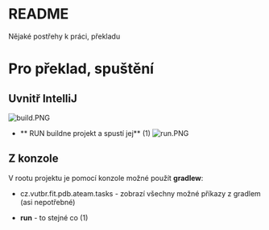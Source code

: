 # README #

Nějaké postřehy k práci, překladu

# Pro překlad, spuštění #

## Uvnitř IntelliJ ##
![build.PNG](https://bitbucket.org/repo/aarxnx/images/1570686407-build.PNG)

* ** RUN buildne projekt a spustí jej** (1)
![run.PNG](https://bitbucket.org/repo/aarxnx/images/2364563639-run.PNG)


## Z konzole ##
V rootu projektu je pomocí konzole možné použít **gradlew**:

 * cz.vutbr.fit.pdb.ateam.tasks - zobrazí všechny možné příkazy z gradlem (asi nepotřebné)

 * **run** - to stejné co (1)